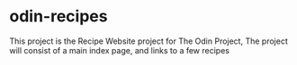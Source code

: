 # odin-recipes

This project is the Recipe Website project for The Odin Project,
The project will consist of a main index page, and links to a few recipes

